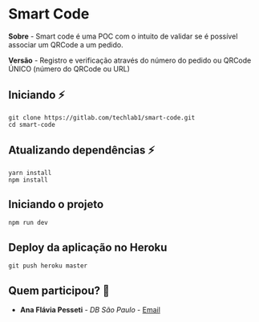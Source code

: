 # Smart Code

**Sobre** - Smart code é uma POC com o intuito de validar se é possível associar um QRCode a um pedido.

**Versão** - Registro e verificação através do número do pedido ou QRCode ÚNICO (número do QRCode ou URL)

## Iniciando :zap:
    git clone https://gitlab.com/techlab1/smart-code.git
    cd smart-code
    
## Atualizando dependências :zap:
    yarn install
    npm install
    
## Iniciando o projeto 
    npm run dev

## Deploy da aplicação no Heroku 
    git push heroku master


## Quem participou? :busts_in_silhouette:

* **Ana Flávia Pesseti** - *DB São Paulo* - [Email](mailto:ana.pesseti@dbserver.com.br)